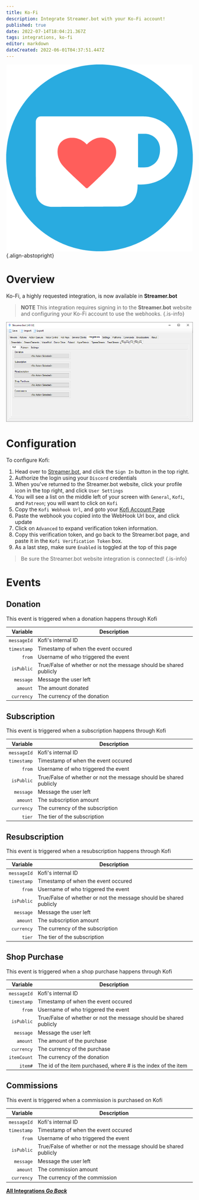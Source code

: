 ```yaml
---
title: Ko-Fi
description: Integrate Streamer.bot with your Ko-Fi account!
published: true
date: 2022-07-14T18:04:21.367Z
tags: integrations, ko-fi
editor: markdown
dateCreated: 2022-06-01T04:37:51.447Z
---
```


![ko-fi_icon_rgb_rounded.png](/ko-fi_icon_rgb_rounded.png){.align-abstopright}

# Overview

Ko-Fi, a highly requested integration, is now available in **Streamer.bot**

> **NOTE**
> This integration requires signing in to the **Streamer.bot** website and configuring your Ko-Fi account to use the webhooks.
{.is-info}

![kofi-integration.png](/kofi-integration.png)

# Configuration

To configure Kofi:

1. Head over to [Streamer.bot](https://streamer.bot), and click the `Sign In` button in the top right.
2. Authorize the login using your `Discord` credentials
3. When you've returned to the Streamer.bot website, click your profile icon in the top right, and click `User Settings`
4. You will see a list on the middle left of your screen with `General`, `Kofi`, and `Patreon`; you will want to click on `Kofi`
5. Copy the `Kofi Webhook Url`, and goto your [Kofi Account Page](https://ko-fi.com/manage/webhooks?src=sidemenu)
6. Paste the webhook you copied into the WebHook Url box, and click update
7. Click on `Advanced` to expand verification token information.
8. Copy this verification token, and go back to the Streamer.bot page, and paste it in the `Kofi Verification Token` box.
9. As a last step, make sure `Enabled` is toggled at the top of this page

> Be sure the Streamer.bot website integration is connected!
{.is-info}

# Events

## Donation

This event is triggered when a donation happens through Kofi

| Variable | Description |
|   ---:|-------------|
| `messageId` | Kofi's internal ID |
| `timestamp` | Timestamp of when the event occured |
| `from` | Username of who triggered the event |
| `isPublic` | True/False of whether or not the message should be shared publicly |
| `message` | Message the user left |
| `amount` | The amount donated |
| `currency` | The currency of the donation |

## Subscription

This event is triggered when a subscription happens through Kofi

| Variable | Description |
|   ---:|-------------|
| `messageId` | Kofi's internal ID |
| `timestamp` | Timestamp of when the event occured |
| `from` | Username of who triggered the event |
| `isPublic` | True/False of whether or not the message should be shared publicly |
| `message` | Message the user left |
| `amount` | The subscription amount |
| `currency` | The currency of the subscription |
| `tier` | The tier of the subscription |

## Resubscription

This event is triggered when a resubscription happens through Kofi

| Variable | Description |
|   ---:|-------------|
| `messageId` | Kofi's internal ID |
| `timestamp` | Timestamp of when the event occured |
| `from` | Username of who triggered the event |
| `isPublic` | True/False of whether or not the message should be shared publicly |
| `message` | Message the user left |
| `amount` | The subscription amount |
| `currency` | The currency of the subscription |
| `tier` | The tier of the subscription |

## Shop Purchase

This event is triggered when a shop purchase happens through Kofi

| Variable | Description |
|   ---:|-------------|
| `messageId` | Kofi's internal ID |
| `timestamp` | Timestamp of when the event occured |
| `from` | Username of who triggered the event |
| `isPublic` | True/False of whether or not the message should be shared publicly |
| `message` | Message the user left |
| `amount` | The amount of the purchase |
| `currency` | The currency of the purchase |
| `itemCount` | The currency of the donation |
| `item#` | The id of the item purchased, where # is the index of the item |

## Commissions

This event is triggered when a commission is purchased on Kofi

| Variable | Description |
|   ---:|-------------|
| `messageId` | Kofi's internal ID |
| `timestamp` | Timestamp of when the event occured |
| `from` | Username of who triggered the event |
| `isPublic` | True/False of whether or not the message should be shared publicly |
| `message` | Message the user left |
| `amount` | The commission amount |
| `currency` | The currency of the commission |


<div class="btn-grid">

  [<i class="mdi mdi-chevron-left"></i> **All Integrations *Go Back***](/en/Integrations)

</div>